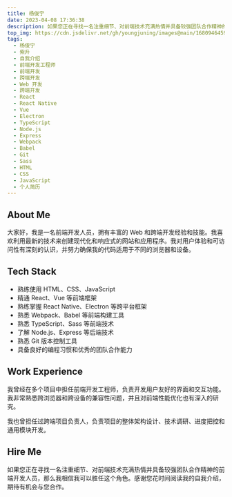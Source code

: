 ```yaml
---
title: 杨俊宁
date: 2023-04-08 17:36:38
description: 如果您正在寻找一名注重细节、对前端技术充满热情并具备较强团队合作精神的前端开发人员，那么我相信我可以胜任这个角色。感谢您花时间阅读我的自我介绍，期待有机会与您合作。
top_img: https://cdn.jsdelivr.net/gh/youngjuning/images@main/1680946459856.png
tags:
  - 杨俊宁
  - 紫升
  - 自我介绍
  - 前端开发工程师
  - 前端开发
  - 跨端开发
  - Web 开发
  - 跨端开发
  - React
  - React Native
  - Vue
  - Electron
  - TypeScript
  - Node.js
  - Express
  - Webpack
  - Babel
  - Git
  - Sass
  - HTML
  - CSS
  - JavaScript
  - 个人简历
---
```


## About Me

大家好，我是一名前端开发人员，拥有丰富的 Web 和跨端开发经验和技能。我喜欢利用最新的技术来创建现代化和响应式的网站和应用程序。我对用户体验和可访问性有深刻的认识，并努力确保我的代码适用于不同的浏览器和设备。

## Tech Stack

- 熟练使用 HTML、CSS、JavaScript
- 精通 React、Vue 等前端框架
- 熟练掌握 React Native、Electron 等跨平台框架
- 熟悉 Webpack、Babel 等前端构建工具
- 熟悉 TypeScript、Sass 等前端技术
- 了解 Node.js、Express 等后端技术
- 熟悉 Git 版本控制工具
- 具备良好的编程习惯和优秀的团队合作能力

## Work Experience

我曾经在多个项目中担任前端开发工程师，负责开发用户友好的界面和交互功能。我非常熟悉跨浏览器和跨设备的兼容性问题，并且对前端性能优化也有深入的研究。

我也曾担任过跨端项目负责人，负责项目的整体架构设计、技术调研、进度把控和通用模块开发。

## Hire Me

如果您正在寻找一名注重细节、对前端技术充满热情并具备较强团队合作精神的前端开发人员，那么我相信我可以胜任这个角色。感谢您花时间阅读我的自我介绍，期待有机会与您合作。
